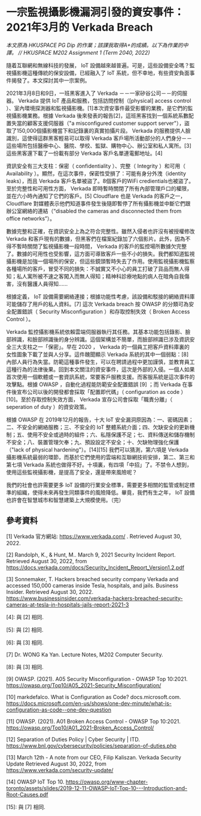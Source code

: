 # 一宗監視攝影機漏洞引發的資安事件：2021年3月的 Verkada Breach

_本文原為 HKUSPACE PG Dip 的作業；該課我取得A+的成績。以下為作業的中譯。 // HKUSPACE M202 Assignment 1 (Term 2040, 2022)_

隨着互聯網和無線科技的發展， IoT 設備越來越普遍。可是，這些設備安全嗎？監視攝影機這種傳統的保安設備，已經融入了 IoT 系統，但不幸地，有些資安負面事件揭發了。本文探討其中一宗案例。

2021年3月8日和9日，一班黑客進入了 Verkada －－一家矽谷公司－－的伺服器。 Verkada 提供 IoT 產品和服務，包括訪問控制（[physical] access control ）、室內環境探測器和監視攝影機。[1]本次資安事件最受影響的業務，是它們的監視攝影機業務。根據 Verkada 後來發表的報告[2]，這班黑客找到一個系統系數配置失當的顧客支援伺服器（"a misconfigured customer support server"），盜取了150,000個攝影機當下和記錄裏的真實拍攝片段。 Verkada 的服務提供人臉識別，這使得這群黑客輕易可以取得 Verkada 客戶場所活動部分的人們身分－－這些場所包括醫療中心、醫院、學校、監獄、購物中心、辦公室和私人寓所。[3] 這些黑客還下載了一份載有部分 Verkada 客戶名單連電郵地址。[4]

資訊安全有三大支柱：保密（ confidentiality ）、完整（ Integrity ）和可用（ Availability ）。顯然，在這次事件，保密性受損了：可能有身分外洩（identity leaks），而且 Verkada 客戶名單被盜了。8個客戶的WiFi credientials也被盜了。至於完整性和可用性方面， Verkada 即時暫時關閉了所有內部管理戶口的權限，並在六小時內通知了它們的客戶。[5] Cloudflare 也是 Verkada 的客戶之一，Cloudflare 對媒體表示他們知道事件發生後隨即暫停了所有攝影機並中斷它們跟辦公室網絡的連結（“disabled the cameras and disconnected them from office networks”）。

數據完整和正確，在資訊安全上為之符合完整性。雖然入侵者也許沒有被授權修改 Verkada 和客戶現有的數據，但黑客們在檔案紀錄加了六個影片。此外，因為不得不暫時關閉了監視攝影機一段時間， Verkada 的客戶的監控場所數據欠完整了。數據的可用性也受影響，這方面可導致客戶一些不小的損失。我們都知道監視攝影機是加強一個場所的保安，但這些鏡頭暫時失去了作用。使用監視攝影機監察各種場所的客戶，冒受不同的損失：不誠實又不小心的員工打破了貨品而無人得知；私人寓所被不速之客闖入而無人得知；精神科診療地點的病人在暗角自我傷害，沒有醫護人員得知……

根據定義， IoT 設備需要網絡連接；根據功能性考慮，該設備和駁接的網絡資料庫可能儲存了用戶的私人資料。[7] 這次 Verkada breach 按 OWASP 的分類可為安全配置錯誤（ Security Misconfiguration ）和存取控制失效（ Broken Access Control ）。

Verkada 監控攝影機系統依賴雲端伺服器執行其任務。其基本功能包括錄影、臉部辨識，和臉部辨識後的身分辨識。這個架構並不簡單，而臉部辨識已涉及資訊安全三大支柱之一「保密」。早在 2020 ， Verkada 的一個員工把客戶資料庫裏的女性圖象下載了並與人分享。這件醜聞顯示 Verkada 系統的其中一個弱點：[8] 內部人員行為失當。防範這種事件發生，可以在聘請過程中更加謹慎，並教育員工這種行為的法律後果。回到本文關注的資安事件，這次是外部的入侵。一個人如果首次使用一個軟體或一套資訊系統，常要客戶服務支援。而客服系統是這次事件的攻擊點。根據 OWASP ，自動化過程能防範安全配置錯誤 [9] ；而 Verkada 在事件後宣布公司以後的開發都會採取「配置即代碼」（ configuration as code ） [10]。至於存取控制失效方面， Verkada 宣存公司會採取「職責分離」（ seperation of duty ）的資安政策。

根據 OWASP 在 2019年12月的報告，十大 IoT 安全漏洞原因為：一、密碼因素；二、不安全的網絡服務；三、不安全的 IoT 整體系統介面；四、欠缺安全的更新機制；五、使用不安全或過時的組件；六、私隱保護不足；七、資料傳送和儲存機制不安全；八、裝置管理欠奉；九、預設設定不安全；十、欠缺物理強化保護（"lack of physical hardening"）。[14][15] 我們可以猜測，第六項是 Verkada 攝影機系統最弱的環節，而基於它們使用的雲端和互聯網技術安排，第二、第三和第七項 Verkada 系統也做得不好。十項裏，有四項「中招」了。不禁令人想到，使用這些監視攝影機，是提高了安全，還是帶來風險呢？

我們的社會也許需要更多 IoT 設備的行業安全標準，需要更多相關的監管或制定標準的組織，使得未來再發生同類事件的風險降低。畢竟，我們有生之年， IoT 設備也許會在智慧城市和智慧建築上大規模使用。（完）

## 參考資料

[1] Verkada 官方網站: https://www.verkada.com/ . Retrieved August 30, 2022.

[2] Randolph, K., & Hunt, M.. March 9, 2021 Security Incident Report. Retrieved August 30, 2022,
from https://docs.verkada.com/docs/Security_Incident_Report_Version1.2.pdf

[3] Sonnemaker, T. Hackers breached security company Verkada and accessed 150,000 cameras
inside Tesla, hospitals, and jails. Business Insider. Retrieved August 30, 2022. https://www.businessinsider.com/verkada-hackers-breached-security-cameras-at-tesla-in-hospitals-jails-report-2021-3

[4]: 與 [2] 相同.

[5]: 與 [2] 相同.

[6]: 與 [3] 相同.

[7] Dr. WONG Ka Yan. Lecture Notes, M202 Computer Security.

[8]: 與 [3] 相同.

[9] OWASP. (2021). A05 Security Misconfiguration - OWASP Top 10:2021.
https://owasp.org/Top10/A05_2021-Security_Misconfiguration/

[10] markdefalco. What is Configuration as Code? docs.microsoft.com.
https://docs.microsoft.com/en-us/shows/one-dev-minute/what-is-configuration-as-code--one-dev-question
‌

[11] OWASP. (2021). A01 Broken Access Control - OWASP Top 10:2021.
https://owasp.org/Top10/A01_2021-Broken_Access_Control/

[12] Separation of Duties Policy | Cyber Security | ITD.
https://www.bnl.gov/cybersecurity/policies/separation-of-duties.php

[13] March 12th - A note from our CEO, Filip Kaliszan. Verkada Security Update Retrieved August
30, 2022, from https://www.verkada.com/security-update/

[14] OWASP IoT Top 10. https://owasp.org/www-chapter-toronto/assets/slides/2019-12-11-OWASP-IoT-Top-10---Introduction-and-Root-Causes.pdf

[15]: 與 [7] 相同.
